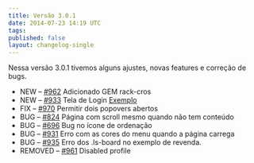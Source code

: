```yaml
---
title: Versão 3.0.1
date: 2014-07-23 14:19 UTC
tags:
published: false
layout: changelog-single
---
```


<p>Nessa versão 3.0.1 tivemos alguns ajustes, novas features e correção de bugs.</p>
<ul class="ls-no-list-style ls-no-margin-left">

  <li>
    <label class="ls-tag-success">NEW</label>
    &ndash; <a href="https://github.com/locaweb/locawebstyle/pull/962" target="blank" class="commit-url">#962</a> Adicionado GEM rack-cros
  </li>

  <li>
    <label class="ls-tag-success">NEW</label>
    &ndash; <a href="https://github.com/locaweb/locawebstyle/issues/933" target="blank" class="commit-url">#933</a> Tela de Login <a href="http://locaweb.github.io/locawebstyle-v2/manual/exemplos/login/" class="ls-btn ls-btn-xs">Exemplo</a>
  </li>

  <li>
    <label class="ls-tag-info">FIX</label>
    &ndash; <a href="https://github.com/locaweb/locawebstyle/pull/970" target="blank" class="commit-url">#970</a> Permitir dois popovers abertos
  </li>

  <li>
    <label class="ls-tag-danger">BUG</label>
    &ndash; <a href="https://github.com/locaweb/locawebstyle/issues/824" target="blank" class="commit-url">#824</a> Página com scroll mesmo quando não tem conteúdo
  </li>

  <li>
    <label class="ls-tag-danger">BUG</label>
    &ndash; <a href="https://github.com/locaweb/locawebstyle/issues/696" target="blank" class="commit-url">#696</a> Bug no ícone de ordenação
  </li>

  <li>
    <label class="ls-tag-danger">BUG</label>
    &ndash; <a href="https://github.com/locaweb/locawebstyle/issues/931" target="blank" class="commit-url">#931</a> Erro com as cores do menu quando a página carrega
  </li>

  <li>
    <label class="ls-tag-danger">BUG</label>
    &ndash; <a href="https://github.com/locaweb/locawebstyle/issues/935" target="blank" class="commit-url">#935</a> Erro dos .ls-board no exemplo de revenda.
  </li>

  <li>
    <label class="ls-tag">REMOVED</label>
    &ndash; <a href="https://github.com/locaweb/locawebstyle/issues/961" target="blank" class="commit-url">#961</a> Disabled profile
  </li>

</ul>
